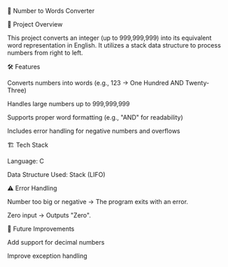 🧮 Number to Words Converter

📌 Project Overview

This project converts an integer (up to 999,999,999) into its equivalent word representation in English. It utilizes a stack data structure to process numbers from right to left.

🛠️ Features

Converts numbers into words (e.g., 123 → One Hundred AND Twenty-Three)

Handles large numbers up to 999,999,999

Supports proper word formatting (e.g., "AND" for readability)

Includes error handling for negative numbers and overflows

🏗️ Tech Stack

Language: C

Data Structure Used: Stack (LIFO)

⚠️ Error Handling

Number too big or negative → The program exits with an error.

Zero input → Outputs "Zero".

🔧 Future Improvements

Add support for decimal numbers

Improve exception handling
